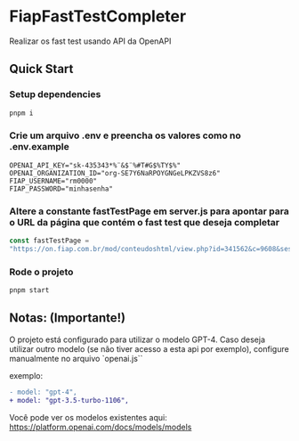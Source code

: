 # FiapFastTestCompleter

Realizar os fast test usando API da OpenAPI

## Quick Start

### Setup dependencies

```bash
pnpm i
```

### Crie um arquivo .env e preencha os valores como no .env.example

```env
OPENAI_API_KEY="sk-435343*%¨&$¨%#T#G$%TY$%"
OPENAI_ORGANIZATION_ID="org-SE7Y6NaRPOYGNGeLPKZVS8z6"
FIAP_USERNAME="rm0000"
FIAP_PASSWORD="minhasenha"
```

### Altere a constante fastTestPage em server.js para apontar para o URL da página que contém o fast test que deseja completar

```js
const fastTestPage =
"https://on.fiap.com.br/mod/conteudoshtml/view.php?id=341562&c=9608&sesskey=KTY1PmQqd5";    <---- Altere aqui
```

### Rode o projeto

```bash
pnpm start
```

## Notas: (Importante!)

O projeto está configurado para utilizar o modelo GPT-4. Caso deseja utilizar outro modelo (se não tiver acesso a esta api por exemplo), configure manualmente no arquivo `openai.js``

exemplo:

```diff
- model: "gpt-4",
+ model: "gpt-3.5-turbo-1106",
```

Você pode ver os modelos existentes aqui:
https://platform.openai.com/docs/models/models
